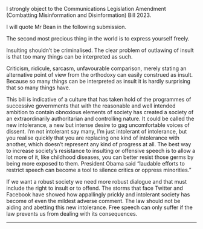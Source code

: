 I strongly object to the Communications Legislation Amendment (Combatting Misinformation and
Disinformation) Bill 2023.

I will quote Mr Bean in the following submission.

The second most precious thing in the world is to express yourself freely.

Insulting shouldn’t be criminalised. The clear problem of outlawing of insult is that too many things
can be interpreted as such.

Criticism, ridicule, sarcasm, unfavourable comparison, merely stating an alternative point of view
from the orthodoxy can easily construed as insult. Because so many things can be interpreted as
insult it is hardly surprising that so many things have.

This bill is indicative of a culture that has taken hold of the programmes of successive governments
that with the reasonable and well intended ambition to contain obnoxious elements of society has
created a society of an extraordinarily authoritarian and controlling nature. It could be called the
new intolerance, a new but intense desire to gag uncomfortable voices of dissent. I’m not intolerant
say many, I’m just intolerant of intolerance, but you realise quickly that you are replacing one kind of
intolerance with another, which doesn’t represent any kind of progress at all. The best way to
increase society’s resistance to insulting or offensive speech is to allow a lot more of it, like childhood
diseases, you can better resist those germs by being more exposed to them. President Obama said
“laudable efforts to restrict speech can become a tool to silence critics or oppress minorities.”

If we want a robust society we need more robust dialogue and that must include the right to insult or
to offend. The storms that face Twitter and Facebook have showed how appallingly prickly and
intolerant society has become of even the mildest adverse comment. The law should not be aiding
and abetting this new intolerance. Free speech can only suffer if the law prevents us from dealing
with its consequences.


-----

